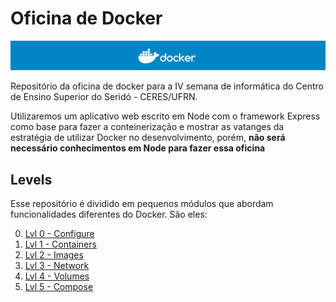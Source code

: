 # Oficina de Docker

![Banner Docker](./assets/docker-banner.jpg)

Repositório da oficina de docker para a IV semana de informática do Centro de Ensino Superior do Seridó - CERES/UFRN.


Utilizaremos um aplicativo web escrito em Node com o framework Express como base para fazer a conteinerização e mostrar as vatanges da estratégia de utilizar Docker no desenvolvimento, porém, **não será necessário conhecimentos em Node para fazer essa oficina**

## Levels
Esse repositório é dividido em pequenos módulos que abordam funcionalidades diferentes do Docker. São eles:

0. [Lvl 0 - Configure](http://github.com/victorhundo/docker-ceres/tree/master/lvl.0.configure)
1. [Lvl 1 - Containers](http://github.com/victorhundo/docker-ceres/tree/master/lvl.1.containers)
2. [Lvl 2 - Images](http://github.com/victorhundo/docker-ceres/tree/master/lvl.2.images)
3. [Lvl 3 - Network](http://github.com/victorhundo/docker-ceres/tree/master/lvl.3.network)
4. [Lvl 4 - Volumes](http://github.com/victorhundo/docker-ceres/tree/master/lvl.4.volumes)
5. [Lvl 5 - Compose](http://github.com/victorhundo/docker-ceres/tree/master/lvl.5.compose)
